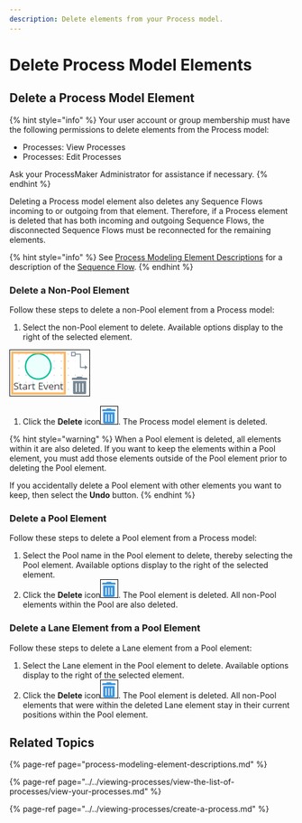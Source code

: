 ```yaml
---
description: Delete elements from your Process model.
---
```


# Delete Process Model Elements

## Delete a Process Model Element

{% hint style="info" %}
Your user account or group membership must have the following permissions to delete elements from the Process model:

* Processes: View Processes
* Processes: Edit Processes

Ask your ProcessMaker Administrator for assistance if necessary.
{% endhint %}

Deleting a Process model element also deletes any Sequence Flows incoming to or outgoing from that element. Therefore, if a Process element is deleted that has both incoming and outgoing Sequence Flows, the disconnected Sequence Flows must be reconnected for the remaining elements.

{% hint style="info" %}
See [Process Modeling Element Descriptions](process-modeling-element-descriptions.md) for a description of the [Sequence Flow](process-modeling-element-descriptions.md#sequence-flow).
{% endhint %}

### Delete a Non-Pool Element

Follow these steps to delete a non-Pool element from a Process model:

1. Select the non-Pool element to delete. Available options display to the right of the selected element.  

![](../../../.gitbook/assets/sequence-flow-indicator-process-modeler-processes.png)

1. Click the **Delete** icon![](../../../.gitbook/assets/trash-icon-process-modeler-processes.png). The Process model element is deleted.

{% hint style="warning" %}
When a Pool element is deleted, all elements within it are also deleted. If you want to keep the elements within a Pool element, you must add those elements outside of the Pool element prior to deleting the Pool element.

If you accidentally delete a Pool element with other elements you want to keep, then select the **Undo** button.
{% endhint %}

### Delete a Pool Element

Follow these steps to delete a Pool element from a Process model:

1. ​Select the Pool name in the Pool element to delete, thereby selecting the Pool element. Available options display to the right of the selected element.
2. Click the **Delete** icon![](../../../.gitbook/assets/trash-icon-process-modeler-processes.png). The Pool element is deleted. All non-Pool elements within the Pool are also deleted.

### Delete a Lane Element from a Pool Element

Follow these steps to delete a Lane element from a Pool element:

1. ​Select the Lane element in the Pool element to delete. Available options display to the right of the selected element.
2. Click the **Delete** icon![](../../../.gitbook/assets/trash-icon-process-modeler-processes.png). The Pool element is deleted. All non-Pool elements that were within the deleted Lane element stay in their current positions within the Pool element.

## Related Topics

{% page-ref page="process-modeling-element-descriptions.md" %}

{% page-ref page="../../viewing-processes/view-the-list-of-processes/view-your-processes.md" %}

{% page-ref page="../../viewing-processes/create-a-process.md" %}

